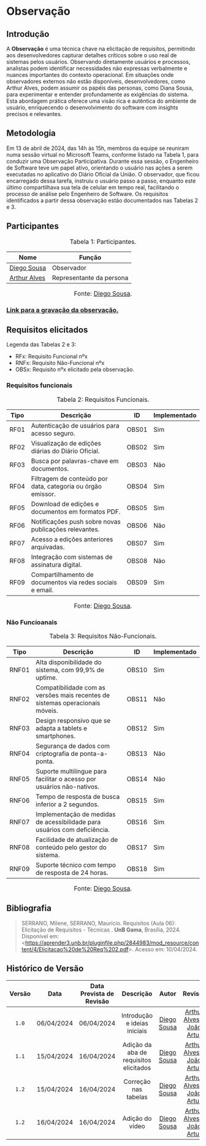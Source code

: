 # Observação

## Introdução

A **Observação** é uma técnica chave na elicitação de requisitos, permitindo aos desenvolvedores capturar detalhes críticos sobre o uso real de sistemas pelos usuários. Observando diretamente usuários e processos, analistas podem identificar necessidades não expressas verbalmente e nuances importantes do contexto operacional. Em situações onde observadores externos não estão disponíveis, desenvolvedores, como Arthur Alves, podem assumir os papéis das personas, como Diana Sousa, para experimentar e entender profundamente as exigências do sistema. Esta abordagem prática oferece uma visão rica e autêntica do ambiente de usuário, enriquecendo o desenvolvimento do software com insights precisos e relevantes.

## Metodologia
Em 13 de abril de 2024, das 14h às 15h, membros da equipe se reuniram numa sessão virtual no Microsoft Teams, conforme listado na Tabela 1, para conduzir uma Observação Participativa. Durante essa sessão, o Engenheiro de Software teve um papel ativo, orientando o usuário nas ações a serem executadas no aplicativo do Diário Oficial da União. O observador, que ficou encarregado dessa tarefa, instruiu o usuário passo a passo, enquanto este último compartilhava sua tela de celular em tempo real, facilitando o processo de análise pelo Engenheiro de Software. Os requisitos identificados a partir dessa observação estão documentados nas Tabelas 2 e 3.

## Participantes

<font size="3"><p style="text-align: center">Tabela 1: Participantes.</p></font>

<center>

| Nome                                             | Função                   |
| ------------------------------------------------ | ------------------------ |
| [Diego Sousa](https://github.com/DiegoSousaLeite)| Observador               |
| [Arthur Alves](https://github.com/arthrok) | Representante da persona |

</center>

<font size="3"><p style="text-align: center">Fonte: [Diego Sousa](https://github.com/DiegoSousaLeite).</p></font>

### [Link para a gravação da observação.](https://www.youtube.com/watch?v=WXvd3PULKm4)


## Requisitos elicitados
Legenda das Tabelas 2 e 3:

- RFx: Requisito Funcional nºx
- RNFx: Requisito Não-Funcional nºx
- OBSx: Requisito nºx elicitado pela observação.

### Requisitos funcionais
<font size="3"><p style="text-align: center">Tabela 2: Requisitos Funcionais.</p></font>

<center>

|Tipo| Descrição | <a id="anchor_OBS" style="visibility: hidden;"></a> ID | Implementado|
|----|-----------|--------------------------------------------------------|-------------|
|RF01|	Autenticação de usuários para acesso seguro.	| OBS01 | Sim|
|RF02|	Visualização de edições diárias do Diário Oficial.|	OBS02| Sim|
|RF03|	Busca por palavras-chave em documentos.	|OBS03| Não|
|RF04|	Filtragem de conteúdo por data, categoria ou órgão emissor.	|OBS04| Sim |
|RF05|	Download de edições e documentos em formatos PDF.	|OBS05| Sim |
|RF06|	Notificações push sobre novas publicações relevantes.|	OBS06| Não|
|RF07|	Acesso a edições anteriores arquivadas.	|OBS07| Sim|
|RF08|	Integração com sistemas de assinatura digital.	|OBS08| Não|
|RF09|	Compartilhamento de documentos via redes sociais e email.|OBS09 | Sim |

</center>

<font size="3"><p style="text-align: center">Fonte: [Diego Sousa](https://github.com/DiegoSousaLeite).</p></font>

### Não Funcioanais
<font size="3"><p style="text-align: center">Tabela 3: Requisitos Não-Funcionais.</p></font>

<center>

|Tipo| Descrição | <a id="anchor_OBS" style="visibility: hidden;"></a> ID | Implementado|
|----|-----------|--------------------------------------------------------|-------------|
|RNF01|	Alta disponibilidade do sistema, com 99,9% de uptime.	| OBS10 | Sim|
|RNF02|	Compatibilidade com as versões mais recentes de sistemas operacionais móveis.|	OBS11| Não|
|RNF03|	Design responsivo que se adapta a tablets e smartphones.	|OBS12| Sim|
|RNF04|	Segurança de dados com criptografia de ponta-a-ponta.	|OBS13| Não|
|RNF05|	Suporte multilíngue para facilitar o acesso por usuários não-nativos.	|OBS14| Não |
|RNF06|	Tempo de resposta de busca inferior a 2 segundos.|	OBS15| Sim|
|RNF07|	Implementação de medidas de acessibilidade para usuários com deficiência.	|OBS16| Sim|
|RNF08|	Facilidade de atualização de conteúdo pelo gestor do sistema.	|OBS17| Sim|
|RNF09|	Suporte técnico com tempo de resposta de 24 horas.|OBS18 | Sim|

</center>

<font size="3"><p style="text-align: center">Fonte: [Diego Sousa](https://github.com/DiegoSousaLeite).</p></font>

## <a>Bibliografia</a>
> SERRANO, Milene, SERRANO, Maurício. Requisitos (Aula 06):  Elicitação de Requisitos - Técnicas . **UnB Gama**, Brasília, 2024. Disponível em: <<https://aprender3.unb.br/pluginfile.php/2844983/mod_resource/content/4/Elicitacao%20de%20Req%202.pdf>>. Acesso em: 10/04/2024.


## <a>Histórico de Versão</a>
|Versão|Data|Data Prevista de Revisão|Descrição|Autor|Revisor|
| :------: | :----------: |:-----------: | :-----------: | :---------: |:---------: |
|`1.0`|06/04/2024|06/04/2024| Introdução e ideias iniciais | [Diego Sousa](https://github.com/DiegoSousaLeite)| [Arthur Alves](https://github.com/arthrok) e [João Artur](https://github.com/joao-artl) |
|`1.1`| 15/04/2024 | 16/04/2024 | Adição da aba de requisitos elicitados | [Diego Sousa](https://github.com/DiegoSousaLeite)| [Arthur Alves](https://github.com/arthrok) e [João Artur](https://github.com/joao-artl) |
|`1.2`| 15/04/2024 | 16/04/2024 | Correção nas tabelas| [Diego Sousa](https://github.com/DiegoSousaLeite)| [Arthur Alves](https://github.com/arthrok) e [João Artur](https://github.com/joao-artl) |
|`1.2`| 16/04/2024 | 16/04/2024 | Adição do vídeo | [Diego Sousa](https://github.com/DiegoSousaLeite)| [Arthur Alves](https://github.com/arthrok) e [João Artur](https://github.com/joao-artl) |